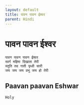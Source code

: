 ```yaml
---
layout: default
title: पावन पावन ईश्वर
parent: Hindi
---
```

# पावन पावन ईश्वर
```
पावन पावन पावन ईश्वर
स्वर्ग महिमा दिखाता तेरी
स्तुति तव गाती पृथ्वी सारी
जय जय जय प्रभु जय हो तेरी
```

## Paavan paavan Eshwar

`Holy`
